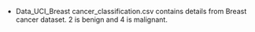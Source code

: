 <ul><li>Data_UCI_Breast cancer_classification.csv contains details from Breast cancer dataset. 2 is benign and 4 is malignant. </li></ul>
